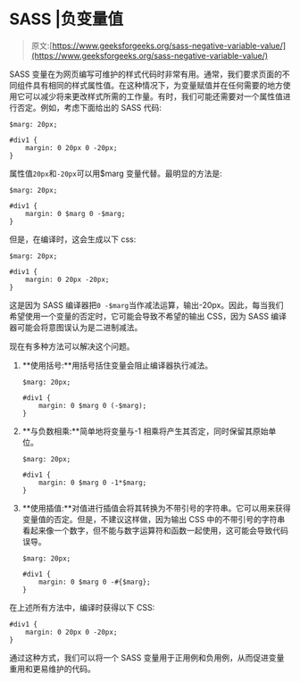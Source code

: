 # SASS |负变量值

> 原文:[https://www.geeksforgeeks.org/sass-negative-variable-value/](https://www.geeksforgeeks.org/sass-negative-variable-value/)

SASS 变量在为网页编写可维护的样式代码时非常有用。通常，我们要求页面的不同组件具有相同的样式属性值。在这种情况下，为变量赋值并在任何需要的地方使用它可以减少将来更改样式所需的工作量。有时，我们可能还需要对一个属性值进行否定。例如，考虑下面给出的 SASS 代码:

```
$marg: 20px;

#div1 {
    margin: 0 20px 0 -20px;
}
```

属性值`20px`和`-20px`可以用$marg 变量代替。最明显的方法是:

```
$marg: 20px;

#div1 {
    margin: 0 $marg 0 -$marg;
}
```

但是，在编译时，这会生成以下 css:

```
$marg: 20px;

#div1 {
    margin: 0 20px -20px;
}
```

这是因为 SASS 编译器把`0 -$marg`当作减法运算，输出-20px。因此，每当我们希望使用一个变量的否定时，它可能会导致不希望的输出 CSS，因为 SASS 编译器可能会将意图误认为是二进制减法。

现在有多种方法可以解决这个问题。

1.  **使用括号:**用括号括住变量会阻止编译器执行减法。

    ```
    $marg: 20px;

    #div1 {
        margin: 0 $marg 0 (-$marg);
    }
    ```

2.  **与负数相乘:**简单地将变量与-1 相乘将产生其否定，同时保留其原始单位。

    ```
    $marg: 20px;

    #div1 {
        margin: 0 $marg 0 -1*$marg;
    }
    ```

3.  **使用插值:**对值进行插值会将其转换为不带引号的字符串。它可以用来获得变量值的否定。但是，不建议这样做，因为输出 CSS 中的不带引号的字符串看起来像一个数字，但不能与数字运算符和函数一起使用，这可能会导致代码误导。

    ```
    $marg: 20px;

    #div1 {
        margin: 0 $marg 0 -#{$marg};
    }
    ```

在上述所有方法中，编译时获得以下 CSS:

```
#div1 {
    margin: 0 20px 0 -20px;
}

```

通过这种方式，我们可以将一个 SASS 变量用于正用例和负用例，从而促进变量重用和更易维护的代码。